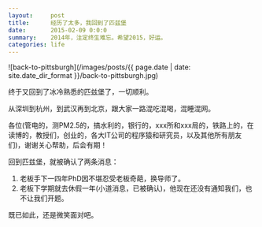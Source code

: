 ```yaml
---
layout:     post
title:      经历了太多，我回到了匹兹堡
date:       2015-02-09 0:0:0
summary:    2014年，注定终生难忘。希望2015，好运。
categories: life
---
```


![back-to-pittsburgh](/images/posts/{{ page.date | date: site.date_dir_format }}/back-to-pittsburgh.jpg)


终于又回到了冰冷熟悉的匹兹堡了，一切顺利。

从深圳到杭州，到武汉再到北京，跟大家一路混吃混喝，混睡混网。

各位(管电的，测PM2.5的，搞水利的，银行的，xxx所和xxx局的，铁路上的，在读博的，教授们，创业的，各大IT公司的程序猿和研究员，以及其他所有朋友们)，谢谢关心帮助，后会有期！

回到匹兹堡，就被确认了两条消息：

1. 老板手下一四年PhD因不堪忍受老板奇葩，换导师了。
2. 老板下学期就去休假一年(小道消息，已被确认)，他现在还没有通知我们，也不让我们开题。

既已如此，还是微笑面对吧。